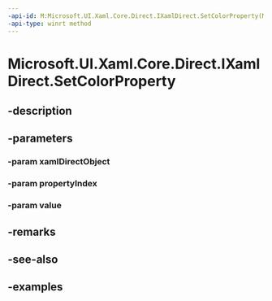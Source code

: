 ```yaml
---
-api-id: M:Microsoft.UI.Xaml.Core.Direct.IXamlDirect.SetColorProperty(Microsoft.UI.Xaml.Core.Direct.XamlDirectObject,Microsoft.UI.Xaml.Core.Direct.XamlPropertyIndex,Windows.UI.Color)
-api-type: winrt method
---
```


<!-- Method syntax.
public void IXamlDirect.SetColorProperty(XamlDirectObject xamlDirectObject, XamlPropertyIndex propertyIndex, Color value)
-->

# Microsoft.UI.Xaml.Core.Direct.IXamlDirect.SetColorProperty

## -description

## -parameters
### -param xamlDirectObject

### -param propertyIndex

### -param value

## -remarks

## -see-also

## -examples

